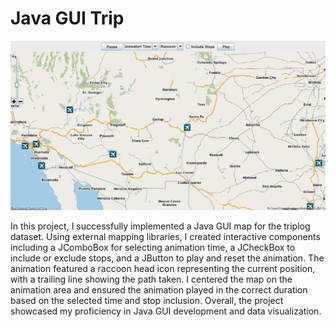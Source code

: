 # Java GUI Trip

<img src = "https://github.com/moezdurrani/JavaTrip/blob/main/trip.gif">

In this project, I successfully implemented a Java GUI map for the triplog dataset. Using external mapping libraries, I created interactive components including a JComboBox for selecting animation time, a JCheckBox to include or exclude stops, and a JButton to play and reset the animation. The animation featured a raccoon head icon representing the current position, with a trailing line showing the path taken. I centered the map on the animation area and ensured the animation played in the correct duration based on the selected time and stop inclusion. Overall, the project showcased my proficiency in Java GUI development and data visualization.
